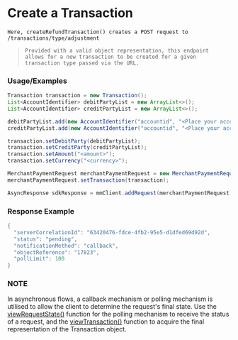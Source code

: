# Create a Transaction

`Here, createRefundTransaction() creates a POST request to /transactions/type/adjustment`

> `Provided with a valid object representation, this endpoint allows for a new transaction to be created for a given transaction type passed via the URL.`

### Usage/Examples

```java
Transaction transaction = new Transaction();
List<AccountIdentifier> debitPartyList = new ArrayList<>();
List<AccountIdentifier> creditPartyList = new ArrayList<>();

debitPartyList.add(new AccountIdentifier("accountid", "<Place your account id of debit party here>"));
creditPartyList.add(new AccountIdentifier("accountid", "<Place your account id of credit party here>"));

transaction.setDebitParty(debitPartyList);
transaction.setCreditParty(creditPartyList);
transaction.setAmount("<amount>");
transaction.setCurrency("<currency>");

MerchantPaymentRequest merchantPaymentRequest = new MerchantPaymentRequest();
merchantPaymentRequest.setTransaction(transaction);

AsyncResponse sdkResponse = mmClient.addRequest(merchantPaymentRequest).addCallBack("<Place your callback URL>").createRefundTransaction();
```

### Response Example

```java
{
  "serverCorrelationId": "63420476-fdce-4fb2-95e5-d1dfed69d92d",
  "status": "pending",
  "notificationMethod": "callback",
  "objectReference": "17823",
  "pollLimit": 100
}
```

### NOTE

In asynchronous flows, a callback mechanism or polling mechanism is utilised to allow the client to determine the request's final state.
Use the <a href="docs/merchantPayment/viewRequestState.Readme.md">viewRequestState()</a> function for the polling mechanism to receive the status of a request, and the <a href="docs/merchantPayment/viewTransaction.Readme.md">viewTransaction()</a>
function to acquire the final representation of the Transaction object.